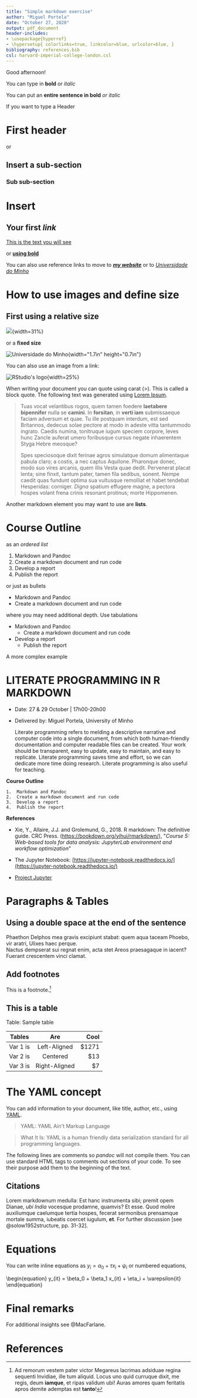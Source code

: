 ```yaml
---
title: "Simple markdown exercise"
author: "Miguel Portela"
date: "October 27, 2020"
output: pdf_document
header-includes:
- \usepackage{hyperref}
- \hypersetup{ colorlinks=true, linkcolor=blue, urlcolor=blue, }
bibliography: references.bib
csl: harvard-imperial-college-london.csl
---
```


Good afternoon!

You can type in **bold** or _italic_

You can put an __entire sentence in bold__ _or italic_

If you want to type a Header

# First header

or

## Insert a sub-section

### Sub sub-section

# Insert
## Your first _link_

[This is the text you will see](https://www.markdowntutorial.com/)

or [**using bold**](https://www.markdowntutorial.com/)

You can also use reference links to move to [_**my website**_][link1] or to [_Universidade do Minho_][link_uminho]

How to use images and define size
====

## First using a relative size

![](./images/uminho.png){width=31%}

or a __fixed size__

![Universidade do Minho](./images/uminho.png){width="1.7in"
height="0.7in"}

You can also use an image from a link:

![RStudio's logo](https://rstudio.com/wp-content/uploads/2018/10/RStudio-Logo-Flat.png){width=25%}

When writing your document you can quote using carat (>). This is called a block quote. The following text was generated using [Lorem Ipsum](https://jaspervdj.be/lorem-markdownum/).

> Tuas vocat velantibus rogos, quem tamen foedere **laetabere bipennifer** nulla
se **camini**. In **forsitan**, in **verti iam** submissaeque faciam adversum et
quae. Tu ille postquam interdum, est sed Britannos, dedecus solae pectore at
modo in adeste vitta tantummodo ingrato. Caedis numina, tonitruque iugum speciem
corpore, leves hunc Zancle auferat umero foribusque cursus negate inhaerentem
Styga Hebre meosque?
>
> Spes speciosoque dixit ferinae agros simulatque domum alimentaque pabula claro;
a costis, a nec captus Aquilone. Pharonque donec, modo suo vires arcanis, quem
illis Vesta quae dedit. Pervenerat placat lenta; sine finxit, tantum pater,
tamen fila sedibus, sonent. Nempe caedit quas fundunt optima sua vultusque
remolliat et habet tendebat Hesperidas: corniger. *Digna* spatium effugere
magne, a pectora hospes volant frena crinis resonant protinus; morte Hippomenen.

Another markdown element you may want to use are **lists**.

# Course Outline

as an _ordered list_

1.	Markdown and Pandoc
2.	Create a markdown document and run code
3.	Develop a report
4.	Publish the report

or just as bullets

* Markdown and Pandoc
* Create a markdown document and run code

where you may need additional depth. Use tabulations

* Markdown and Pandoc
  * Create a markdown document and run code
* Develop a report
  * Publish the report

A more complex example

# LITERATE PROGRAMMING IN R MARKDOWN

 - Date: 27 & 29 October | 17h00-20h00
 
 - Delivered by: Miguel Portela, University of Minho 

    Literate programming refers to melding a descriptive narrative and computer code into a single document, from which both human-friendly documentation and computer readable files can be created. Your work should be transparent, easy to update, easy to maintain, and easy to replicate. Literate programming saves time and effort, so we can dedicate more time doing research. Literate programming is also useful for teaching.
 
  **Course Outline**
 
    1.	Markdown and Pandoc
    2.	Create a markdown document and run code
    3.	Develop a report
    4.	Publish the report
 
  **References**

- Xie, Y., Allaire, J.J. and Grolemund, G., 2018. R markdown: The definitive guide. CRC Press. (https://bookdown.org/yihui/rmarkdown/), "_Course 5: Web-based tools for data analysis: JupyterLab environment and workflow optimization_"
    
- The Jupyter Notebook: [https://jupyter-notebook.readthedocs.io/](https://jupyter-notebook.readthedocs.io/)

- [Project Jupyter](https://jupyter.org/)

# Paragraphs & Tables

## Using a double space at the end of the sentence

Phaethon Delphos mea gravis excipiunt stabat: quem aqua taceam Phoebo, vir
aratri, Ulixes haec perque.  
Nactus dempserat sui regnat enim, acta stet Areos
praesagaque in iacent? Fuerant crescentem vinci clamat.

## Add footnotes

This is a footnote.[^1]

## This is a table

Table: Sample table

| Tables   |      Are      |  Cool |
|----------|:-------------:|------:|
| Var 1 is |  Left-Aligned | $1271 |
| Var 2 is |    Centered   |   $13 |
| Var 3 is | Right-Aligned |    $7 |


# The YAML concept

You can add information to your document, like title, author, etc., using [YAML](https://yaml.org/).

> YAML: YAML Ain't Markup Language

> What It Is: YAML is a human friendly data serialization
>  standard for all programming languages.

The following lines are comments so _pandoc_ will not compile them. You can use standard HTML tags to comments out sections of your code.
To see their purpose add them to the beginning of the text.

## Citations

Lorem markdownum medulla: Est hanc instrumenta sibi; premit opem Dianae, *ubi
India* vocesque prodamne, quamvis? Et esse. Quod molire auxiliumque caelumque
tertia hospes, fecerat sermonibus prensamque mortale summa, iubeatis coercet
iugulum, **et**. For further discussion [see @solow1952structure, pp. 31-32].

# Equations

You can write inline equations as $y_i = \alpha_0 + \tau x_i + \psi_i$ or numbered equations,

\begin{equation}
y_{it} = \beta_0 + \beta_1 x_{it} + \eta_i + \varepsilon{it}
\end{equation}

# Final remarks

For additional insights see @MacFarlane.

<!---

[//]: # cd c:/Users/mangelo.EEG/Documents/GitHub/R_Training/md_examples

# BASIC COMPILATION COMMAND

pandoc 1.basic_markdown_example.md -o 1.basic_markdown_example.pdf

# YAML

---
title: "Simple markdown exercise"
author: "Miguel Portela"
date: "October 2020"
output: pdf_document
header-includes:
- \usepackage{hyperref}
- \hypersetup{ colorlinks=true, linkcolor=blue, urlcolor=blue, }
bibliography: references.bib
csl: harvard-imperial-college-london.csl
---


# COMPILATION WITH CITATIONS

## <<>> Windows
pandoc --citeproc 1.basic_markdown_example.md -o 1.basic_markdown_example.pdf

## <<>> Mac

### PDF

pandoc --filter pandoc-citeproc 1.basic_markdown_example.md -o 1.basic_markdown_example.pdf

### WORD

pandoc --filter pandoc-citeproc 1.basic_markdown_example.md -o 1.basic_markdown_example.docx

### HTML

pandoc --filter pandoc-citeproc 1.basic_markdown_example.md -o 1.basic_markdown_example.html

-->


[link1]:http://www1.eeg.uminho.pt/economia/mangelo/
[link_uminho]:https://www.uminho.pt/EN/

# References

[^1]: Ad remorum vestem pater victor Megareus lacrimas adsiduae regina sequenti
Invidiae, ille tum aliquid. Locus uno quid curruque dixit, me regis, deum
**iamque**, et ripas validum ubi! Auras amores quam feritatis apros demite
ademptas est **tanto**!
